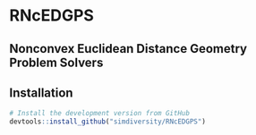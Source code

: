 # RNcEDGPS
## Nonconvex Euclidean Distance Geometry Problem Solvers


## Installation

```R
# Install the development version from GitHub
devtools::install_github("simdiversity/RNcEDGPS")
```
